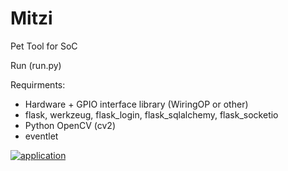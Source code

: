 # Mitzi
Pet Tool for SoC

Run (run.py)

Requirments:
* Hardware + GPIO interface library (WiringOP or other)
* flask, werkzeug, flask_login, flask_sqlalchemy, flask_socketio
* Python OpenCV (cv2)
* eventlet 

<a href="https://ibb.co/KsbZy4L"><img src="https://i.ibb.co/YdP9jny/application.png" alt="application" border="0" /></a>
